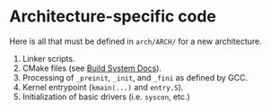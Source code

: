 # Architecture-specific code

Here is all that must be defined in `arch/ARCH/` for a new architecture.

1. Linker scripts.
2. CMake files (see [Build System Docs](./build_system.md)).
3. Processing of `_preinit`, `_init`, and `_fini` as defined by GCC. 
4. Kernel entrypoint (`kmain(...)` and `entry.S`).
5. Initialization of basic drivers (i.e. `syscon`, etc.)
